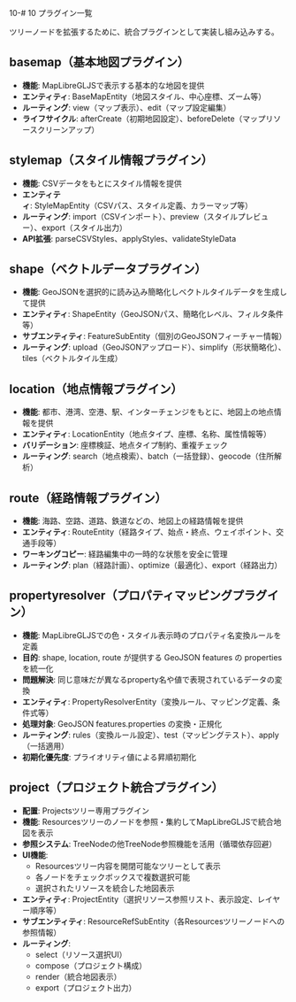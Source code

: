 10-# 10 プラグイン一覧

ツリーノードを拡張するために、統合プラグインとして実装し組み込みする。

## basemap（基本地図プラグイン）
- **機能**: MapLibreGLJSで表示する基本的な地図を提供
- **エンティティ**: BaseMapEntity（地図スタイル、中心座標、ズーム等）
- **ルーティング**: view（マップ表示）、edit（マップ設定編集）
- **ライフサイクル**: afterCreate（初期地図設定）、beforeDelete（マップリソースクリーンアップ）

## stylemap（スタイル情報プラグイン）
- **機能**: CSVデータをもとにスタイル情報を提供
- **エンティティ**: StyleMapEntity（CSVパス、スタイル定義、カラーマップ等）
- **ルーティング**: import（CSVインポート）、preview（スタイルプレビュー）、export（スタイル出力）
- **API拡張**: parseCSVStyles、applyStyles、validateStyleData

## shape（ベクトルデータプラグイン）
- **機能**: GeoJSONを選択的に読み込み簡略化しベクトルタイルデータを生成して提供
- **エンティティ**: ShapeEntity（GeoJSONパス、簡略化レベル、フィルタ条件等）
- **サブエンティティ**: FeatureSubEntity（個別のGeoJSONフィーチャー情報）
- **ルーティング**: upload（GeoJSONアップロード）、simplify（形状簡略化）、tiles（ベクトルタイル生成）

## location（地点情報プラグイン）
- **機能**: 都市、港湾、空港、駅、インターチェンジをもとに、地図上の地点情報を提供
- **エンティティ**: LocationEntity（地点タイプ、座標、名称、属性情報等）
- **バリデーション**: 座標検証、地点タイプ制約、重複チェック
- **ルーティング**: search（地点検索）、batch（一括登録）、geocode（住所解析）

## route（経路情報プラグイン）
- **機能**: 海路、空路、道路、鉄道などの、地図上の経路情報を提供
- **エンティティ**: RouteEntity（経路タイプ、始点・終点、ウェイポイント、交通手段等）
- **ワーキングコピー**: 経路編集中の一時的な状態を安全に管理
- **ルーティング**: plan（経路計画）、optimize（最適化）、export（経路出力）

## propertyresolver（プロパティマッピングプラグイン）
- **機能**: MapLibreGLJSでの色・スタイル表示時のプロパティ名変換ルールを定義
- **目的**: shape, location, route が提供する GeoJSON features の properties を統一化
- **問題解決**: 同じ意味だが異なるproperty名や値で表現されているデータの変換
- **エンティティ**: PropertyResolverEntity（変換ルール、マッピング定義、条件式等）
- **処理対象**: GeoJSON features.properties の変換・正規化
- **ルーティング**: rules（変換ルール設定）、test（マッピングテスト）、apply（一括適用）
- **初期化優先度**: プライオリティ値による昇順初期化

## project（プロジェクト統合プラグイン）
- **配置**: Projectsツリー専用プラグイン
- **機能**: Resourcesツリーのノードを参照・集約してMapLibreGLJSで統合地図を表示
- **参照システム**: TreeNodeの他TreeNode参照機能を活用（循環依存回避）
- **UI機能**:
    - Resourcesツリー内容を開閉可能なツリーとして表示
    - 各ノードをチェックボックスで複数選択可能
    - 選択されたリソースを統合した地図表示
- **エンティティ**: ProjectEntity（選択リソース参照リスト、表示設定、レイヤー順序等）
- **サブエンティティ**: ResourceRefSubEntity（各Resourcesツリーノードへの参照情報）
- **ルーティング**:
    - select（リソース選択UI）
    - compose（プロジェクト構成）
    - render（統合地図表示）
    - export（プロジェクト出力）

